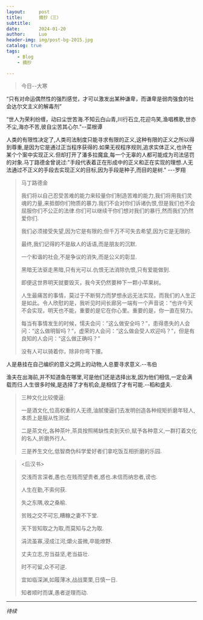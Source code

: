 ```yaml
---
layout:     post
title:      摘抄（三）
subtitle:   
date:       2024-01-20
author:     Luo
header-img: img/post-bg-2015.jpg
catalog: true
tags:
    - Blog
    - 摘抄

---
```


> 今日--大寒
>


“只有对命运偶然性的强烈感觉，才可以激发出某种谦卑，而谦卑是弱肉强食的社会达尔文主义的解毒剂”

“世人为荣利纷缠，动曰尘世苦海.不知云白山青,川行石立,花迎鸟笑,渔唱樵歌,世亦不尘,海亦不苦,彼自尘苦其心尔."--菜根谭

人类的有限性决定了,人类司法制度只能寻求有限的正义,这种有限的正义之所以得到尊重,是因为它是通过正当程序获得的.如果无视程序规则,追求实体正义,也许在某个个案中实现正义.但却打开了潘多拉魔盒,每一个无辜的人都可能成为司法惩罚的对象.马丁路德金曾说过:"手段代表着正在形成中的正义和正在实现的理想.人无法通过不正义的手段去实现正义的目标,因为手段是种子,而目的是树." ---罗翔

> 马丁路德金
>
> 我们将以自己忍受苦难的能力来较量你们制造苦难的能力,我们将用我们灵魂的力量,来抵御你们物质的暴力.我们不会对你们诉诸仇恨,但是我们也不会屈服你们不公正的法律.你们可以继续干你们想对我们的暴行,然而我们仍然爱你们.
>
> 我们必须接受失望,因为它是有限的;但千万不可失去希望,因为它是无限的.
>
> 最终,我们记得的不是敌人的话语,而是朋友的沉默.
>
> 一个和谐的社会,不是争议的消失,而是公义的彰显.
>
> 黑暗无法驱走黑暗,只有光可以.仇恨无法消除仇恨,只有爱能做到.
>
> 即便这世界明天就要毁灭，我今天仍然要种下一颗小苹果树。
>
>人生最痛苦的事情，莫过于不断努力而梦想永远无法实现，而我们的人生正是如此。令人欣慰的是，我听见时间长廊另一端有一个声音说：“也许今天不会实现，明天也不能，重要的是它在你心里。重要的是，你一直在努力。
>
> 每当有事情发生的时候，懦夫会问：”这么做安全吗？”，患得患失的人会问：“这么做明智吗？”，虚荣的人会问：“这么做会受人欢迎吗？”，但是有良知的人会问：“这么做正确吗？”
>
> 没有人可以骑着你，除非你弯下腰。

人是悬挂在自己编织的意义之网上的动物,人总要寻求意义.--韦伯

渔夫在出海前,并不知道鱼在哪里,可是他们还是选择出发,因为他们相信,一定会满载而归.人生很多时候,是选择了才有机会,是相信了才有可能.--稻和盛夫.

> 三种文化比较傻逼:
>
> 一是酒文化,位高权重的人无德,油腻傻逼们去发明创造各种规矩折磨年轻人,本质上是服从性测试.
>
> 二是茶文化,各种茶叶,茶具按照稀缺性卖到天价,赋予各种意义,一群打着文化的名人,折磨外行人.
>
> 三是养生文化,低智商伪科学爱好者们拿吃饭互相折磨的乐园.

> <后汉书>
> 
> 交浅而言深者,愚也;在贱而望贵者,惑也.未信而纳忠者,谤也.
>
> 人生在勤,不索何获.
>
> 失之东隅,收之桑榆.
>
> 贫贱之交不可忘,糟糠之妻不下堂.
>
> 天下皆知取之为取,而莫知与之为取.
>
> 涓流虽寡,浸成江河;爝火虽微,卒能燎野.
> 
> 丈夫立志,穷当益坚,老当益壮.
>
> 时不可留,众不可逆.
>
> 宜如临深渊,如履薄冰,战战栗栗,日慎一日.
>
> 知者顺时而谋,愚者逆理而动.


---

*待续*